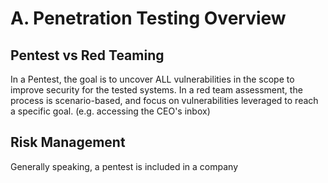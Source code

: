 # A. Penetration Testing Overview
## Pentest vs Red Teaming
In a Pentest, the goal is to uncover ALL vulnerabilities in the scope to improve security for the tested systems.
In a red team assessment, the process is scenario-based, and focus on vulnerabilities leveraged to reach a specific goal. (e.g. accessing the CEO's inbox)
## Risk Management
Generally speaking, a pentest is included in a company
